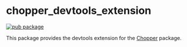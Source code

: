 # chopper_devtools_extension

[![pub package](https://img.shields.io/pub/v/chopper_devtools_extension.svg)](https://pub.dartlang.org/packages/chopper_generator)

This package provides the devtools extension for the [Chopper](https://github.com/lejard-h/chopper) package.
